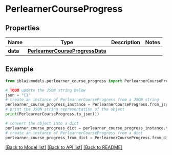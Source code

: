 # PerlearnerCourseProgress


## Properties

Name | Type | Description | Notes
------------ | ------------- | ------------- | -------------
**data** | [**PerlearnerCourseProgressData**](PerlearnerCourseProgressData.md) |  | 

## Example

```python
from iblai.models.perlearner_course_progress import PerlearnerCourseProgress

# TODO update the JSON string below
json = "{}"
# create an instance of PerlearnerCourseProgress from a JSON string
perlearner_course_progress_instance = PerlearnerCourseProgress.from_json(json)
# print the JSON string representation of the object
print(PerlearnerCourseProgress.to_json())

# convert the object into a dict
perlearner_course_progress_dict = perlearner_course_progress_instance.to_dict()
# create an instance of PerlearnerCourseProgress from a dict
perlearner_course_progress_from_dict = PerlearnerCourseProgress.from_dict(perlearner_course_progress_dict)
```
[[Back to Model list]](../README.md#documentation-for-models) [[Back to API list]](../README.md#documentation-for-api-endpoints) [[Back to README]](../README.md)


